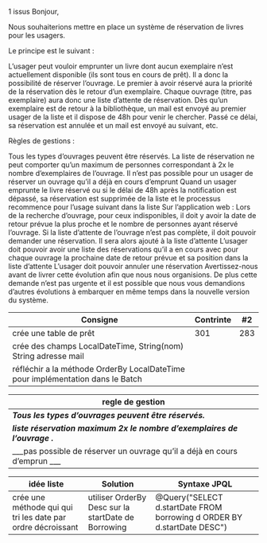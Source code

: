 1 issus
Bonjour,

Nous souhaiterions mettre en place un système de réservation de livres pour les usagers.

Le principe est le suivant :

L’usager peut vouloir emprunter un livre dont aucun exemplaire n’est actuellement disponible (ils sont tous en cours de prêt). Il a donc la possibilité de réserver l’ouvrage. Le premier à avoir réservé aura la priorité de la réservation dès le retour d’un exemplaire. Chaque ouvrage (titre, pas exemplaire) aura donc une liste d’attente de réservation. Dès qu’un exemplaire est de retour à la bibliothèque, un mail est envoyé au premier usager de la liste et il dispose de 48h pour venir le chercher. Passé ce délai, sa réservation est annulée et un mail est envoyé au suivant, etc.

Règles de gestions :

Tous les types d’ouvrages peuvent être réservés.
La liste de réservation ne peut comporter qu’un maximum de personnes correspondant à 2x le nombre d’exemplaires de l’ouvrage.
Il n’est pas possible pour un usager de réserver un ouvrage qu’il a déjà en cours d’emprunt
Quand un usager emprunte le livre réservé ou si le délai de 48h après la notification est dépassé, sa réservation est supprimée de la liste et le processus recommence pour l’usage suivant dans la liste
Sur l’application web :
Lors de la recherche d’ouvrage, pour ceux indisponibles, il doit y avoir la date de retour prévue la plus proche et le nombre de personnes ayant réservé l’ouvrage. Si la liste d’attente de l’ouvrage n’est pas complète, il doit pouvoir demander une réservation. Il sera alors ajouté à la liste d’attente
L’usager doit pouvoir avoir une liste des réservations qu’il a en cours avec pour chaque ouvrage la prochaine date de retour prévue et sa position dans la liste d’attente
L’usager doit pouvoir annuler une réservation
Avertissez-nous avant de livrer cette évolution afin que nous nous organisions. De plus cette demande n’est pas urgente et il est possible que nous vous demandions d’autres évolutions à embarquer en même temps dans la nouvelle version du système.


| Consigne | Contrinte  | #2  |
| ------- | --- | --- |
| crée une table de prêt | 301 | 283 |
|crée des champs LocalDateTime, String(nom) String adresse mail|
|réfléchir a la méthode OrderBy LocalDateTime pour implémentation dans le Batch |


| regle de gestion |
|-------------------|
| ___Tous les types d’ouvrages peuvent être réservés.___ |
| ___liste  réservation  maximum  2x le nombre d’exemplaires de l’ouvrage .___ |
|___pas possible  de réserver un ouvrage qu’il a déjà en cours d’emprun ___|


| idée  liste |Solution|Syntaxe JPQL|
|-------------| ------| ------------|
| crée une méthode qui qui tri les date par ordre décroissant  |utiliser OrderBy Desc sur la startDate de Borrowing|@Query("SELECT d.startDate FROM borrowing d ORDER BY d.startDate DESC")
